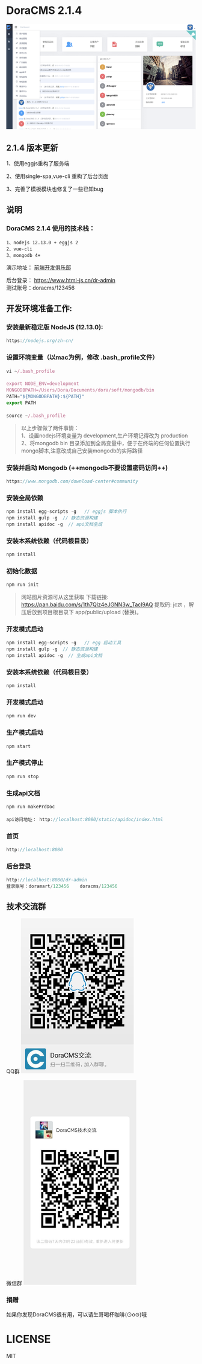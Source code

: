 # DoraCMS 2.1.4

![DoraCMS](https://raw.githubusercontent.com/doramart/picGo/master/img/Snipaste_2019-11-16_00-14-09.png "DoraCMS")

## 2.1.4 版本更新

1、使用eggjs重构了服务端

2、使用single-spa,vue-cli 重构了后台页面

3、完善了模板模块也修复了一些已知bug



## 说明

### DoraCMS 2.1.4 使用的技术栈：

```
1、nodejs 12.13.0 + eggjs 2
2、vue-cli
3、mongodb 4+
```

演示地址： [前端开发俱乐部](https://www.html-js.cn)  

后台登录： https://www.html-js.cn/dr-admin  
测试账号：doracms/123456  



## 开发环境准备工作:

### 安装最新稳定版 NodeJS (12.13.0):
```javascript
https://nodejs.org/zh-cn/
```


### 设置环境变量（以mac为例，修改 .bash_profile文件）

```javascript
vi ~/.bash_profile

export NODE_ENV=development
MONGODBPATH=/Users/Dora/Documents/dora/soft/mongodb/bin
PATH="${MONGODBPATH}:${PATH}"
export PATH

source ~/.bash_profile
```

> 以上步骤做了两件事情：  
1、设置nodejs环境变量为 development,生产环境记得改为 production  
2、将mongodb bin 目录添加到全局变量中，便于在终端的任何位置执行mongo脚本,注意改成自己安装mongodb的实际路径  



### 安装并启动 Mongodb (++mongodb不要设置密码访问++)
```javascript
https://www.mongodb.com/download-center#community
```

### 安装全局依赖
```javascript
npm install egg-scripts -g   // eggjs 脚本执行
npm install gulp -g  // 静态资源构建
npm install apidoc -g  // api文档生成
```


### 安装本系统依赖（代码根目录）
```javascript
npm install
```


### 初始化数据
```javascript
npm run init
```

> 网站图片资源可从这里获取
下载链接: https://pan.baidu.com/s/1th7Qlz4eJGNN3w_Tacl9AQ 提取码: jczt  ，解压后放到项目根目录下 app/public/upload (替换)。

### 开发模式启动
```javascript
npm install egg-scripts -g   // egg 启动工具
npm install gulp -g  // 静态资源构建
npm install apidoc -g  // 生成api文档
```


### 安装本系统依赖（代码根目录）
```javascript
npm install
```

### 开发模式启动
```javascript
npm run dev
```

### 生产模式启动
```javascript
npm start
```

### 生产模式停止
```javascript
npm run stop
```

### 生成api文档
```javascript
npm run makePrdDoc

api访问地址： http://localhost:8080/static/apidoc/index.html
```


### 首页
```javascript
http://localhost:8080
```

### 后台登录
```javascript
http://localhost:8080/dr-admin
登录账号：doramart/123456    doracms/123456
```

## 技术交流群
QQ群
<img width="300" src="https://raw.githubusercontent.com/doramart/picGo/master/img/temp_qrcode_share_524385285.png" alt="">

微信群
<img width="300" src="https://raw.githubusercontent.com/doramart/picGo/master/img/mmqrcode1573865183412.png" alt="">

### 捐赠
如果你发现DoraCMS很有用，可以请生哥喝杯咖啡(⊙o⊙)哦
<img width="650" src="http://cdn.html-js.cn/payme.jpg" alt="">

# LICENSE

MIT


